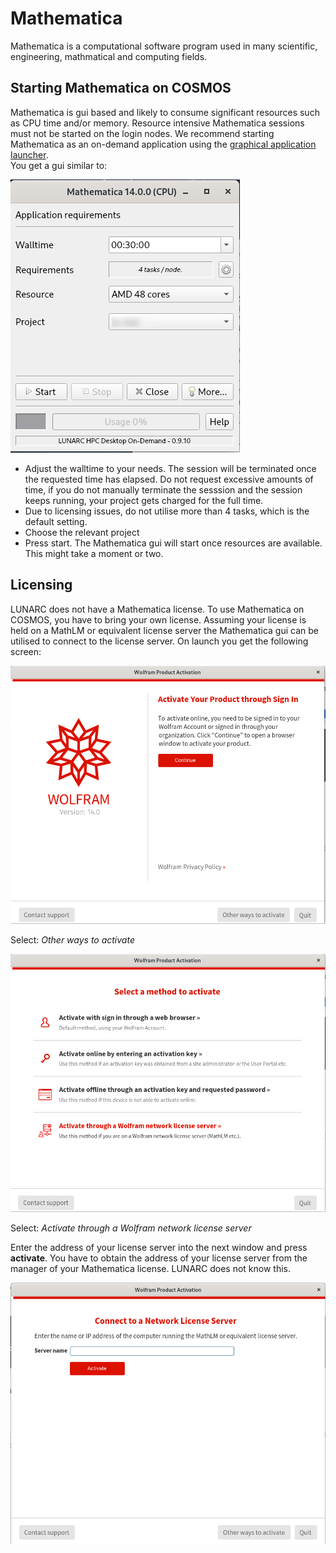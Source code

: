# Mathematica
Mathematica is a computational software program used in many scientific, engineering, mathmatical and computing fields.

## Starting Mathematica on COSMOS
Mathematica is gui based and likely to consume significant resources such as CPU time and/or memory.  Resource intensive Mathematica sessions must not be started on the login nodes.  We recommend starting Mathematica as an on-demand application using the [graphical application launcher](../../getting_started/gfxlauncher.md).  
You get a gui similar to:

![Mathematica in the GfxLauncher](../../images/mathematica_on_demand_gui.png "GfxLauncher Mathematica interface") 

* Adjust the walltime to your needs. The session will be terminated once the requested time has elapsed.  Do not request excessive amounts of time, if you do not manually terminate the sesssion and the session keeps running, your project gets charged for the full time.
* Due to licensing issues, do not utilise more than 4 tasks, which is the default setting.
* Choose the relevant project
* Press start.  The Mathematica gui will start once resources are available.  This might take a moment or two.

## Licensing
LUNARC does not have a Mathematica license.  To use Mathematica on COSMOS, you have to bring your own license.  Assuming your license is held on a MathLM or equivalent license server the Mathematica gui can be utilised to connect to the license server. On launch you get the following screen:

![Mathematica Product Activation Window](../../images/mathematicaProductActivation.png "Product Activation Window") 

Select: *Other ways to activate*


![Mathematica Activation Method](../../images/mathematicaActivationMethod.png "Activation Mathod") 

Select: *Activate through a Wolfram network license server*

Enter the address of your license server into the next window and press **activate**.  You have to obtain the address of your license server from the manager of your Mathematica license.   LUNARC does not know this.

![Mathematica address of the license manager](../../images/mathematicaLMserver.png "Address of license manage")